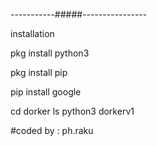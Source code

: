 -----------#####----------------


installation

pkg install python3

pkg install pip 

pip install google

cd dorker
ls
python3 dorkerv1

#coded by : ph.raku
